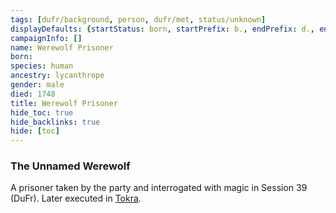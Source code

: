 ```yaml
---
tags: [dufr/background, person, dufr/met, status/unknown]
displayDefaults: {startStatus: born, startPrefix: b., endPrefix: d., endStatus: died}
campaignInfo: []
name: Werewolf Prisoner
born:
species: human
ancestry: lycanthrope
gender: male
died: 1748
title: Werewolf Prisoner
hide_toc: true
hide_backlinks: true
hide: [toc]
---
```

### The Unnamed Werewolf

A prisoner taken by the party and interrogated with magic in Session 39 (DuFr). Later executed in [Tokra](<../../gazetteer/greater-dunmar/realms/dunmar/central-dunmar/tokra/tokra.md>). 